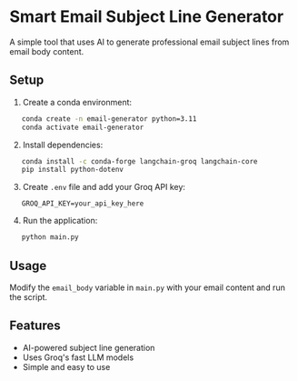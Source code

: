 # Smart Email Subject Line Generator

A simple tool that uses AI to generate professional email subject lines from email body content.

## Setup

1. Create a conda environment:
```bash
   conda create -n email-generator python=3.11
   conda activate email-generator
```

2. Install dependencies:
```bash
   conda install -c conda-forge langchain-groq langchain-core
   pip install python-dotenv
```

3. Create `.env` file and add your Groq API key:
```
   GROQ_API_KEY=your_api_key_here
```

4. Run the application:
```bash
   python main.py
```

## Usage

Modify the `email_body` variable in `main.py` with your email content and run the script.

## Features

- AI-powered subject line generation
- Uses Groq's fast LLM models
- Simple and easy to use